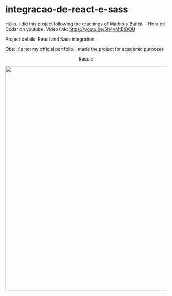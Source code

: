 # integracao-de-react-e-sass
Hello. I did this project following the teachings of Matheus Battisti - Hora de Codar on youtube. Video link: https://youtu.be/5h4vMtBlQQU

Project details: React and Sass integration.

Obs: It's not my official portfolio. I made the project for academic purposes

<p align="center">Result:</p>

<div align="center">
<img src="https://user-images.githubusercontent.com/105602909/195650675-457abce6-691c-4efa-9ea3-e52e65c40bc6.png" width="700px" />
</div>
